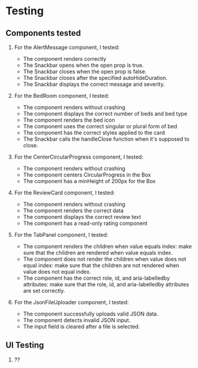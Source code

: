 # Testing
## Components tested
1. For the AlertMessage component, I tested:
    - The component renders correctly
    - The Snackbar opens when the open prop is true.
    - The Snackbar closes when the open prop is false.
    - The Snackbar closes after the specified autoHideDuration.
    - The Snackbar displays the correct message and severity.
2. For the BedRoom component, I tested:
    - The component renders without crashing
    - The component displays the correct number of beds and bed type
    - The component renders the bed icon
    - The component uses the correct singular or plural form of bed
    - The component has the correct styles applied to the card
    - The Snackbar calls the handleClose function when it's supposed to close.
3. For the CenterCircularProgress component, I tested:
    - The component renders without crashing
    - The component centers CircularProgress in the Box
    - The component has a minHeight of 200px for the Box
4. For the ReviewCard component, I tested:
    - The component renders without crashing
    - The component renders the correct data
    - The component displays the correct review text
    - The component has a read-only rating component
5. For the TabPanel component, I tested:
    - The component renders the children when value equals index: make sure that the children are rendered when value equals index.
    - The component  does not render the children when value does not equal index: make sure that the children are not rendered when value does not equal index.
    - The component  has the correct role, id, and aria-labelledby attributes: make sure that the role, id, and aria-labelledby attributes are set correctly.

6. For the JsonFileUploader component, I tested:
    - The component successfully uploads valid JSON data.
    - The component detects invalid JSON input.
    - The input field is cleared after a file is selected.
## UI Testing
1. ??